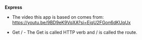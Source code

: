 **Express**

- The video this app is based on comes from:
  https://youtu.be/9BD9eK9VqXA?si=EjqU2FGon6dKUqUx

- Get / - The Get is called HTTP verb and / is called the route.
